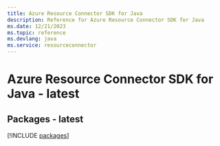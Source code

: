 ```yaml
---
title: Azure Resource Connector SDK for Java
description: Reference for Azure Resource Connector SDK for Java
ms.date: 12/21/2023
ms.topic: reference
ms.devlang: java
ms.service: resourceconnector
---
```

# Azure Resource Connector SDK for Java - latest
## Packages - latest
[!INCLUDE [packages](resource-connector-index.md)]